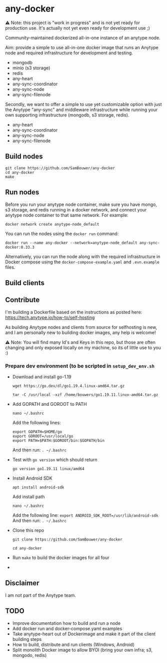 # any-docker

⚠️ Note: this project is "work in progress" and is not yet ready for production use. It's actually not yet even ready for development use ;)

Community-maintained dockerized all-in-one instance of an anytype node.

Aim: provide a simple to use all-in-one docker image that runs an Anytype node and required infrastructure for development and testing.

* mongodb
* minio (s3 storage)
* redis
* any-heart
* any-sync-coordinator
* any-sync-node
* any-sync-filenode

Secondly, we want to offer a simple to use yet customizable option with just the Anytype "any-sync" and middleware infrastructure while running your own supporting infrastructure (mongodb, s3 storage, redis).

* any-heart
* any-sync-coordinator
* any-sync-node
* any-sync-filenode

## Build nodes
```
git clone https://github.com/SamBouwer/any-docker
cd any-docker
make
```

## Run nodes

Before you run your anytype node container, make sure you have mongo, s3 storage, and redis running in a docker network, and connect your anytype node container to that same network. For example:

`docker network create anytype-node_default`

You can run the nodes using the `docker run` command:

```
docker run --name any-docker --network=anytype-node_default any-sync-docker:0.33.3
```

Alternatively, you can run the node along with the required infrastructure in Docker compose using the `docker-compose-example.yaml` and `.evn.example` files.

## Build clients

## Contribute

I'm building a Dockerfile based on the instructions as posted here: https://tech.anytype.io/how-to/self-hosting

As building Anytype nodes and clients from source for selfhosting is new, and I am personally new to building docker images, any help is welcome!

⚠️ Note: You will find many Id's and Keys in this repo, but those are often changing and only exposed locally on my machine, so its of little use to you :)

### Prepare dev environment (to be scripted in `setup_dev_env.sh`

- Download and install go-1.19
  
  `wget https://go.dev/dl/go1.19.4.linux-amd64.tar.gz`
  
  `tar -C /usr/local -xzf /home/bouwers/go1.19.11.linux-amd64.tar.gz`

- Add GOPATH and GOROOT to PATH
  
  `nano ~/.bashrc`
  
  Add the following lines:
  ```
  export GOPATH=$HOME/go
  export GOROOT=/usr/local/go
  export PATH=$PATH:$GOROOT/bin:$GOPATH/bin
  ```
  And then run:
  `. ~/.bashrc`
- Test with `go version` which should return
  
  `go version go1.19.11 linux/amd64`

- Install Android SDK

  `apt install android-sdk`

  Add install path
  
  `nano ~/.bashrc`

  Add the following line:
  `export ANDROID_SDK_ROOT=/usr/lib/android-sdk`
  And then run:
  `. ~/.bashrc`
  
- Clone this repo
  
  `git clone https://github.com/SamBouwer/any-docker`
  
  `cd any-docker`
  
- Run `make` to build the docker images for all four
- 

## Disclaimer

I am not part of the Anytype team.

## TODO

* Improve documentation how to build and run a node
* Add docker run and docker-compose.yaml examples
* Take anytype-heart out of Dockerimage and make it part of the client building steps
* How to build, distribute and run clients (Windows, Android)
* Split monolith Docker image to allow BYOI (bring your own infra; s3, mongodo, redis)
